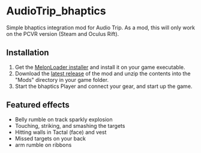 # AudioTrip_bhaptics
Simple bhaptics integration mod for Audio Trip. As a mod, this will only work on the PCVR version (Steam and Oculus Rift).

## Installation
1. Get the [MelonLoader installer](https://melonwiki.xyz/#/?id=automated-installation) and install it on your game executable.
2. Download the [latest release](https://github.com/floh-bhaptics/AudioTrip_bhaptics/releases/latest/) of the mod and unzip the contents into the "Mods" directory in your game folder.
3. Start the bhaptics Player and connect your gear, and start up the game.

## Featured effects
- Belly rumble on track sparkly explosion
- Touching, striking, and smashing the targets
- Hitting walls in Tactal (face) and vest
- Missed targets on your back
- arm rumble on ribbons
